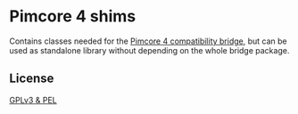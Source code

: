 # Pimcore 4 shims 
 
Contains classes needed for the [Pimcore 4 compatibility bridge](https://github.com/pimcore/pimcore4-compatibility-bridge), but can be used as standalone library without depending on the whole bridge package.

## License

[GPLv3 & PEL](./LICENSE.md)
